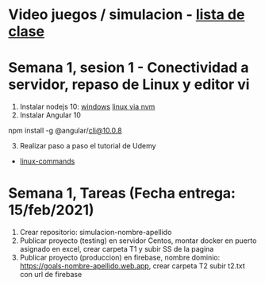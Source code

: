 # Video juegos / simulacion - [lista de clase](https://docs.google.com/spreadsheets/d/1PmG3D180j-ibKs59m2--aFQjJVEJWIKGfQeZC_SL8KA/edit?usp=sharing)
# Semana 1, sesion 1 - Conectividad a servidor, repaso de Linux y editor vi

1. Instalar nodejs 10: [windows](https://nodejs.org/dist/latest-v10.x/) [linux via nvm](https://www.digitalocean.com/community/tutorials/como-instalar-node-js-en-ubuntu-18-04-es)
2. Instalar Angular 10

npm install -g @angular/cli@10.0.8

3. Realizar paso a paso el tutorial de Udemy 

-	[linux-commands](https://github.com/adsoftsito/web/blob/main/w1/linuxcommands.pdf)

# Semana 1, Tareas (Fecha entrega: 15/feb/2021)
1. Crear repositorio: simulacion-nombre-apellido
1. Publicar proyecto (testing) en servidor Centos, montar docker en puerto asignado en excel, crear carpeta T1 y subir SS de la pagina
2. Publicar proyecto (produccion) en firebase, nombre dominio:  https://goals-nombre-apellido.web.app, crear carpeta T2 subir t2.txt con url de firebase

